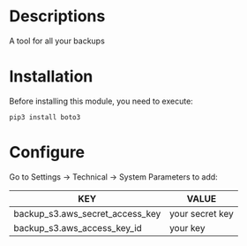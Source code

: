 # Descriptions
A tool for all your backups
# Installation
Before installing this module, you need to execute:

```pip3 install boto3```

# Configure

Go to Settings -> Technical -> System Parameters to add:

|             KEY                 |     VALUE       |
|---------------------------------|-----------------|
| backup_s3.aws_secret_access_key | your secret key |
| backup_s3.aws_access_key_id     |    your key     |

<!-- # Usage -->

